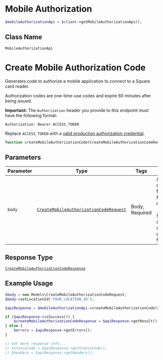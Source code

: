 # Mobile Authorization

```php
$mobileAuthorizationApi = $client->getMobileAuthorizationApi();
```

## Class Name

`MobileAuthorizationApi`


# Create Mobile Authorization Code

Generates code to authorize a mobile application to connect to a Square card reader.

Authorization codes are one-time-use codes and expire 60 minutes after being issued.

__Important:__ The `Authorization` header you provide to this endpoint must have the following format:

```
Authorization: Bearer ACCESS_TOKEN
```

Replace `ACCESS_TOKEN` with a
[valid production authorization credential](https://developer.squareup.com/docs/build-basics/access-tokens).

```php
function createMobileAuthorizationCode(CreateMobileAuthorizationCodeRequest $body): ApiResponse
```

## Parameters

| Parameter | Type | Tags | Description |
|  --- | --- | --- | --- |
| `body` | [`CreateMobileAuthorizationCodeRequest`](/doc/models/create-mobile-authorization-code-request.md) | Body, Required | An object containing the fields to POST for the request.<br><br>See the corresponding object definition for field details. |

## Response Type

[`CreateMobileAuthorizationCodeResponse`](/doc/models/create-mobile-authorization-code-response.md)

## Example Usage

```php
$body = new Models\CreateMobileAuthorizationCodeRequest;
$body->setLocationId('YOUR_LOCATION_ID');

$apiResponse = $mobileAuthorizationApi->createMobileAuthorizationCode($body);

if ($apiResponse->isSuccess()) {
    $createMobileAuthorizationCodeResponse = $apiResponse->getResult();
} else {
    $errors = $apiResponse->getErrors();
}

// Get more response info...
// $statusCode = $apiResponse->getStatusCode();
// $headers = $apiResponse->getHeaders();
```

